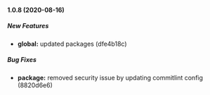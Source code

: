 #### 1.0.8 (2020-08-16)

##### New Features

* **global:**  updated packages (dfe4b18c)

##### Bug Fixes

* **package:**  removed security issue by updating commitlint config (8820d6e6)

